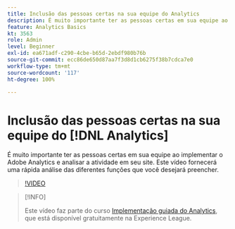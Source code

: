 ```yaml
---
title: Inclusão das pessoas certas na sua equipe do Analytics
description: É muito importante ter as pessoas certas em sua equipe ao implementar o Adobe Analytics e analisar a atividade em seu site. Este vídeo fornecerá uma rápida análise das diferentes funções que você desejará preencher.
feature: Analytics Basics
kt: 3563
role: Admin
level: Beginner
exl-id: ea671adf-c290-4cbe-b65d-2ebdf980b76b
source-git-commit: ecc86de650d87aa7f3d8d1cb6275f38b7cdca7e0
workflow-type: tm+mt
source-wordcount: '117'
ht-degree: 100%

---
```


# Inclusão das pessoas certas na sua equipe do [!DNL Analytics]

É muito importante ter as pessoas certas em sua equipe ao implementar o Adobe Analytics e analisar a atividade em seu site. Este vídeo fornecerá uma rápida análise das diferentes funções que você desejará preencher.

>[!VIDEO](https://video.tv.adobe.com/v/28756/?quality=12&learn=on)

>[!INFO]
>
> Este vídeo faz parte do curso [Implementação guiada do Analytics](https://experienceleague.adobe.com/?recommended=Analytics-D-1-2019.1), que está disponível gratuitamente na Experience League.